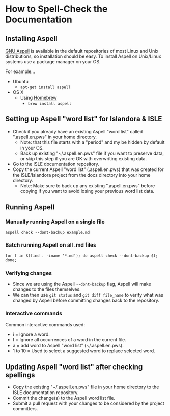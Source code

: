 # How to Spell-Check the Documentation 

## Installing Aspell

[GNU Aspell](https://github.com/GNUAspell/aspell) is available in the default repositories of most Linux and Unix distributions, so installation should be easy. To install Aspell on Unix/Linux systems use a package manager on your OS.

For example...
* Ubuntu
  * `apt-get install aspell`
* OS X
  * Using [Homebrew](https://brew.sh/)
    * `brew install aspell`

## Setting up Aspell "word list" for Islandora & ISLE

* Check if you already have an existing Aspell "word list" called ".aspell.en.pws" in your home directory.
  * Note: that this file starts with a "period" and my be hidden by default in your OS.
  * Back up existing "~/.aspell.en.pws" file if you want to preserve data, or skip this step if you are OK with overwriting existing data.
* Go to the ISLE documentation repository.
* Copy the current Aspell "word list" (.aspell.en.pws) that was created for the ISLE/Islandora project from the docs directory into your home directory.
  * Note: Make sure to back up any existing ".aspell.en.pws" before copying if you want to avoid losing your previous word list data.

## Running Aspell

### Manually running Aspell on a single file

`aspell check --dont-backup example.md`

### Batch running Aspell on all .md files

`for f in $(find . -iname '*.md'); do aspell check --dont-backup $f; done;`

### Verifying changes
* Since we are using the Aspell `--dont-backup` flag, Aspell will make changes to the files themselves.
* We can then use `git status` and `git diff file_name` to verify what was changed by Aspell before committing changes back to the repository.

### Interactive commands

Common interactive commands used:
* i = Ignore a word.
* I = Ignore all occurrences of a word in the current file.
* a = add word to Aspell "word list" (~/.aspell.en.pws).
* 1 to 10 = Used to select a suggested word to replace selected word.

## Updating Aspell "word list" after checking spellings

* Copy the existing "~/.aspell.en.pws" file in your home directory to the ISLE documentation repository.
* Commit the change(s) to the Aspell word list file.
* Submit a pull request with your changes to be considered by the project committers.
